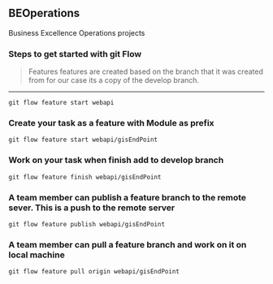 ## BEOperations

Business Excellence Operations projects

### Steps to get started with git Flow

> Features features are created based on the branch that it was created from for our case its a copy of the develop branch.

---

    git flow feature start webapi

### Create your task as a feature with Module as prefix

    git flow feature start webapi/gisEndPoint

### Work on your task when finish add to develop branch

    git flow feature finish webapi/gisEndPoint

### A team member can publish a feature branch to the remote sever. This is a push to the remote server

    git flow feature publish webapi/gisEndPoint

### A team member can pull a feature branch and work on it on local machine

    git flow feature pull origin webapi/gisEndPoint
